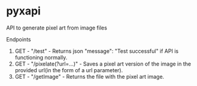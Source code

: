 # pyxapi
API to generate pixel art from image files

Endpoints
1) GET - "/test" - Returns json "message": "Test successful" if API is functioning normally.
2) GET - "/pixelate(?url=...)" - Saves a pixel art version of the image in the provided url(in the form of a url parameter).
3) GET - "/getImage" - Returns the file with the pixel art image.
